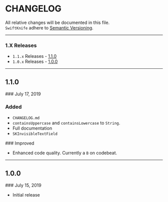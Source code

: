 # CHANGELOG

All relative changes will be documented in this file. \
`SwiftKnife` adhere to [Semantic Versioning](https://semver.org).

*** 

### 1.X Releases
- `1.1.x` Releases - [1.1.0](#110)
- `1.0.x` Releases - [1.0.0](#100)

***

## 1.1.0
### July 17, 2019

### Added
- `CHANGELOG.md`
- `containsUppercase` and `containsLowercase` to `String`.
- Full documentation
- `SKInvisibleTextField`

### Improved
- Enhanced code quality. Currently a `B` on codebeat.

***

## 1.0.0
### July 15, 2019

* Initial release
